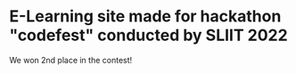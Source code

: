 # E-Learning site made for hackathon "codefest" conducted by SLIIT 2022
We won 2nd place in the contest!

